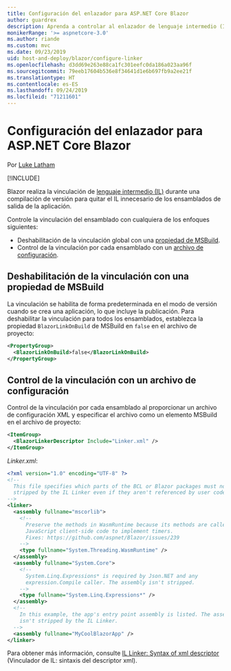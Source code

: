 ```yaml
---
title: Configuración del enlazador para ASP.NET Core Blazor
author: guardrex
description: Aprenda a controlar al enlazador de lenguaje intermedio (IL) al crear una aplicación Blazor.
monikerRange: '>= aspnetcore-3.0'
ms.author: riande
ms.custom: mvc
ms.date: 09/23/2019
uid: host-and-deploy/blazor/configure-linker
ms.openlocfilehash: d3dd69e263e88ca1fc301eefc0da186a023aa96f
ms.sourcegitcommit: 79eeb17604b536e8f34641d1e6b697fb9a2ee21f
ms.translationtype: HT
ms.contentlocale: es-ES
ms.lasthandoff: 09/24/2019
ms.locfileid: "71211601"
---
```

# <a name="configure-the-linker-for-aspnet-core-blazor"></a>Configuración del enlazador para ASP.NET Core Blazor

Por [Luke Latham](https://github.com/guardrex)

[!INCLUDE[](~/includes/blazorwasm-preview-notice.md)]

Blazor realiza la vinculación de [lenguaje intermedio (IL)](/dotnet/standard/managed-code#intermediate-language--execution) durante una compilación de versión para quitar el IL innecesario de los ensamblados de salida de la aplicación.

Controle la vinculación del ensamblado con cualquiera de los enfoques siguientes:

* Deshabilitación de la vinculación global con una [propiedad de MSBuild](#disable-linking-with-a-msbuild-property).
* Control de la vinculación por cada ensamblado con un [archivo de configuración](#control-linking-with-a-configuration-file).

## <a name="disable-linking-with-a-msbuild-property"></a>Deshabilitación de la vinculación con una propiedad de MSBuild

La vinculación se habilita de forma predeterminada en el modo de versión cuando se crea una aplicación, lo que incluye la publicación. Para deshabilitar la vinculación para todos los ensamblados, establezca la propiedad `BlazorLinkOnBuild` de MSBuild en `false` en el archivo de proyecto:

```xml
<PropertyGroup>
  <BlazorLinkOnBuild>false</BlazorLinkOnBuild>
</PropertyGroup>
```

## <a name="control-linking-with-a-configuration-file"></a>Control de la vinculación con un archivo de configuración

Control de la vinculación por cada ensamblado al proporcionar un archivo de configuración XML y especificar el archivo como un elemento MSBuild en el archivo de proyecto:

```xml
<ItemGroup>
  <BlazorLinkerDescriptor Include="Linker.xml" />
</ItemGroup>
```

*Linker.xml*:

```xml
<?xml version="1.0" encoding="UTF-8" ?>
<!--
  This file specifies which parts of the BCL or Blazor packages must not be
  stripped by the IL Linker even if they aren't referenced by user code.
-->
<linker>
  <assembly fullname="mscorlib">
    <!--
      Preserve the methods in WasmRuntime because its methods are called by 
      JavaScript client-side code to implement timers.
      Fixes: https://github.com/aspnet/Blazor/issues/239
    -->
    <type fullname="System.Threading.WasmRuntime" />
  </assembly>
  <assembly fullname="System.Core">
    <!--
      System.Linq.Expressions* is required by Json.NET and any 
      expression.Compile caller. The assembly isn't stripped.
    -->
    <type fullname="System.Linq.Expressions*" />
  </assembly>
  <!--
    In this example, the app's entry point assembly is listed. The assembly
    isn't stripped by the IL Linker.
  -->
  <assembly fullname="MyCoolBlazorApp" />
</linker>
```

Para obtener más información, consulte [IL Linker: Syntax of xml descriptor](https://github.com/mono/linker/blob/master/src/linker/README.md#syntax-of-xml-descriptor) (Vinculador de IL: sintaxis del descriptor xml).
